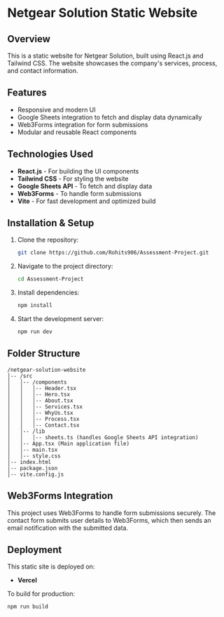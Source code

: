 # Netgear Solution Static Website

## Overview

This is a static website for Netgear Solution, built using React.js and Tailwind CSS. The website showcases the company's services, process, and contact information.

## Features

- Responsive and modern UI
- Google Sheets integration to fetch and display data dynamically
- Web3Forms integration for form submissions
- Modular and reusable React components

## Technologies Used

- **React.js** - For building the UI components
- **Tailwind CSS** - For styling the website
- **Google Sheets API** - To fetch and display data
- **Web3Forms** - To handle form submissions
- **Vite** - For fast development and optimized build

## Installation & Setup

1. Clone the repository:
   ```sh
   git clone https://github.com/Rohits906/Assessment-Project.git
   ```
2. Navigate to the project directory:
   ```sh
   cd Assessment-Project
   ```
3. Install dependencies:
   ```sh
   npm install
   ```
4. Start the development server:
   ```sh
   npm run dev
   ```

## Folder Structure

```
/netgear-solution-website
│-- /src
│   │-- /components
│   │   │-- Header.tsx
│   │   │-- Hero.tsx
│   │   │-- About.tsx
│   │   │-- Services.tsx
│   │   │-- WhyUs.tsx
│   │   │-- Process.tsx
│   │   │-- Contact.tsx
│   │-- /lib
│   │   │-- sheets.ts (handles Google Sheets API integration)
│   │-- App.tsx (Main application file)
│   │-- main.tsx
│   │-- style.css
│-- index.html
│-- package.json
│-- vite.config.js
```

## Web3Forms Integration

This project uses Web3Forms to handle form submissions securely. The contact form submits user details to Web3Forms, which then sends an email notification with the submitted data.

## Deployment

This static site is deployed on:

- **Vercel**

To build for production:

```sh
npm run build
```

